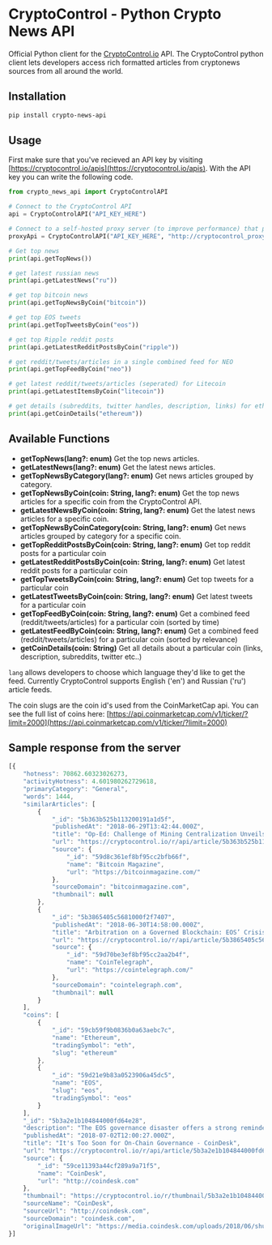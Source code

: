 CryptoControl - Python Crypto News API
=========================

Official Python client for the [CryptoControl.io](https://cryptocontrol.io) API. The CryptoControl python client lets developers access rich formatted articles from cryptonews sources from all around the world.

## Installation
```sh
pip install crypto-news-api
```

## Usage
First make sure that you've recieved an API key by visiting [https://cryptocontrol.io/apis](https://cryptocontrol.io/apis). With the API key you can write the following code.


```python
from crypto_news_api import CryptoControlAPI

# Connect to the CryptoControl API
api = CryptoControlAPI("API_KEY_HERE")

# Connect to a self-hosted proxy server (to improve performance) that points to cryptocontrol.io
proxyApi = CryptoControlAPI("API_KEY_HERE", "http://cryptocontrol_proxy/api/v1/public")

# Get top news
print(api.getTopNews())

# get latest russian news
print(api.getLatestNews("ru"))

# get top bitcoin news
print(api.getTopNewsByCoin("bitcoin"))

# get top EOS tweets
print(api.getTopTweetsByCoin("eos"))

# get top Ripple reddit posts
print(api.getLatestRedditPostsByCoin("ripple"))

# get reddit/tweets/articles in a single combined feed for NEO
print(api.getTopFeedByCoin("neo"))

# get latest reddit/tweets/articles (seperated) for Litecoin
print(api.getLatestItemsByCoin("litecoin"))

# get details (subreddits, twitter handles, description, links) for ethereum
print(api.getCoinDetails("ethereum"))

```

## Available Functions

- **getTopNews(lang?: enum)** Get the top news articles.
- **getLatestNews(lang?: enum)** Get the latest news articles.
- **getTopNewsByCategory(lang?: enum)** Get news articles grouped by category.
- **getTopNewsByCoin(coin: String, lang?: enum)** Get the top news articles for a specific coin from the CryptoControl API.
- **getLatestNewsByCoin(coin: String, lang?: enum)** Get the latest news articles for a specific coin.
- **getTopNewsByCoinCategory(coin: String, lang?: enum)** Get news articles grouped by category for a specific coin.
- **getTopRedditPostsByCoin(coin: String, lang?: enum)** Get top reddit posts for a particular coin
- **getLatestRedditPostsByCoin(coin: String, lang?: enum)** Get latest reddit posts for a particular coin
- **getTopTweetsByCoin(coin: String, lang?: enum)** Get top tweets for a particular coin
- **getLatestTweetsByCoin(coin: String, lang?: enum)** Get latest tweets for a particular coin
- **getTopFeedByCoin(coin: String, lang?: enum)** Get a combined feed (reddit/tweets/articles) for a particular coin (sorted by time)
- **getLatestFeedByCoin(coin: String, lang?: enum)** Get a combined feed (reddit/tweets/articles) for a particular coin (sorted by relevance)
- **getCoinDetails(coin: String)** Get all details about a particular coin (links, description, subreddits, twitter etc..)

`lang` allows developers to choose which language they'd like to get the feed. Currently CryptoControl supports English ('en') and Russian ('ru') article feeds.

The coin slugs are the coin id's used from the CoinMarketCap api. You can see the full list of coins here: [https://api.coinmarketcap.com/v1/ticker/?limit=2000](https://api.coinmarketcap.com/v1/ticker/?limit=2000)

## Sample response from the server

```javascript
[{
    "hotness": 70862.60323026273,
    "activityHotness": 4.601980262729618,
    "primaryCategory": "General",
    "words": 1444,
    "similarArticles": [
        {
            "_id": "5b363b525b113200191a1d5f",
            "publishedAt": "2018-06-29T13:42:44.000Z",
            "title": "Op-Ed: Challenge of Mining Centralization Unveils Bitcoin’s Elegant Design",
            "url": "https://cryptocontrol.io/r/api/article/5b363b525b113200191a1d5f?ref=5ac11440ec0af7be35528459",
            "source": {
                "_id": "59d8c361ef8bf95cc2bfb66f",
                "name": "Bitcoin Magazine",
                "url": "https://bitcoinmagazine.com/"
            },
            "sourceDomain": "bitcoinmagazine.com",
            "thumbnail": null
        },
        {
            "_id": "5b3865405c5681000f2f7407",
            "publishedAt": "2018-06-30T14:58:00.000Z",
            "title": "Arbitration on a Governed Blockchain: EOS’ Crisis of Dispute Resolution",
            "url": "https://cryptocontrol.io/r/api/article/5b3865405c5681000f2f7407?ref=5ac11440ec0af7be35528459",
            "source": {
                "_id": "59d70be3ef8bf95cc2aa2b4f",
                "name": "CoinTelegraph",
                "url": "https://cointelegraph.com/"
            },
            "sourceDomain": "cointelegraph.com",
            "thumbnail": null
        }
    ],
    "coins": [
        {
            "_id": "59cb59f9b0836b0a63aebc7c",
            "name": "Ethereum",
            "tradingSymbol": "eth",
            "slug": "ethereum"
        },
        {
            "_id": "59d21e9b83a0523906a45dc5",
            "name": "EOS",
            "slug": "eos",
            "tradingSymbol": "eos"
        }
    ],
    "_id": "5b3a2e1b104844000fd64e28",
    "description": "The EOS governance disaster offers a strong reminder of how entrenched human mistrust can be difficult to overcome.",
    "publishedAt": "2018-07-02T12:00:27.000Z",
    "title": "It's Too Soon for On-Chain Governance - CoinDesk",
    "url": "https://cryptocontrol.io/r/api/article/5b3a2e1b104844000fd64e28?ref=5ac11440ec0af7be35528459",
    "source": {
        "_id": "59ce11393a44cf289a9a71f5",
        "name": "CoinDesk",
        "url": "http://coindesk.com"
    },
    "thumbnail": "https://cryptocontrol.io/r/thumbnail/5b3a2e1b104844000fd64e28?ref=5ac11440ec0af7be35528459",
    "sourceName": "CoinDesk",
    "sourceUrl": "http://coindesk.com",
    "sourceDomain": "coindesk.com",
    "originalImageUrl": "https://media.coindesk.com/uploads/2018/06/shutterstock_153840266-e1530230263310.jpg"
}]
```